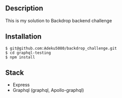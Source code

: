 ## Description
This is my solution to Backdrop backend challenge

## Installation
```
$ git@github.com:Adeku5080/backdrop_challenge.git
$ cd graphql-testing
$ npm install
```

## Stack
- Express
- Graphql (graphql, Apollo-graphql)